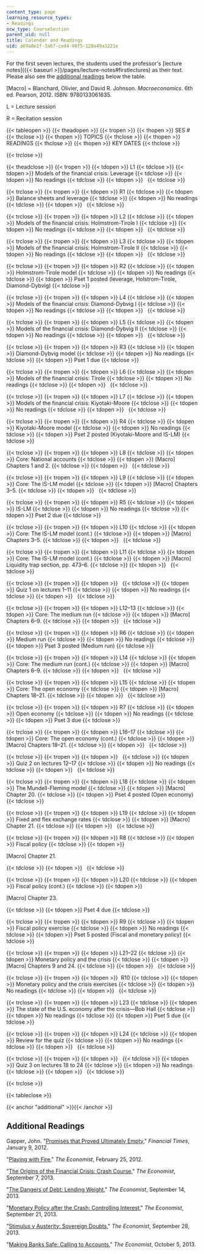 ```yaml
---
content_type: page
learning_resource_types:
- Readings
ocw_type: CourseSection
parent_uid: null
title: Calendar and Readings
uid: a69a8e1f-3a07-ced4-98f5-128a49a3221e
---
```


For the first seven lectures, the students used the professor's [lecture notes]({{< baseurl >}}/pages/lecture-notes#firstlectures) as their text. Please also see the [additional readings](#additional) below the table.  

\[Macro\] = Blanchard, Olivier, and David R. Johnson. _Macroeconomics_. 6th ed. Pearson, 2012. ISBN: 9780133061635.

L = Lecture session

R = Recitation session

{{< tableopen >}}
{{< theadopen >}}
{{< tropen >}}
{{< thopen >}}
SES #
{{< thclose >}}
{{< thopen >}}
TOPICS
{{< thclose >}}
{{< thopen >}}
READINGS
{{< thclose >}}
{{< thopen >}}
KEY DATES
{{< thclose >}}

{{< trclose >}}

{{< theadclose >}}
{{< tropen >}}
{{< tdopen >}}
L1
{{< tdclose >}}
{{< tdopen >}}
Models of the financial crisis: Leverage
{{< tdclose >}}
{{< tdopen >}}
No readings
{{< tdclose >}}
{{< tdopen >}}
 
{{< tdclose >}}

{{< trclose >}}
{{< tropen >}}
{{< tdopen >}}
R1
{{< tdclose >}}
{{< tdopen >}}
Balance sheets and leverage
{{< tdclose >}}
{{< tdopen >}}
No readings
{{< tdclose >}}
{{< tdopen >}}
 
{{< tdclose >}}

{{< trclose >}}
{{< tropen >}}
{{< tdopen >}}
L2
{{< tdclose >}}
{{< tdopen >}}
Models of the financial crisis: Holmstrom-Tirole I
{{< tdclose >}}
{{< tdopen >}}
No readings
{{< tdclose >}}
{{< tdopen >}}
 
{{< tdclose >}}

{{< trclose >}}
{{< tropen >}}
{{< tdopen >}}
L3
{{< tdclose >}}
{{< tdopen >}}
Models of the financial crisis: Holmstrom-Tirole II
{{< tdclose >}}
{{< tdopen >}}
No readings
{{< tdclose >}}
{{< tdopen >}}
 
{{< tdclose >}}

{{< trclose >}}
{{< tropen >}}
{{< tdopen >}}
R2
{{< tdclose >}}
{{< tdopen >}}
Holmstrom-Tirole model
{{< tdclose >}}
{{< tdopen >}}
No readings
{{< tdclose >}}
{{< tdopen >}}
Pset 1 posted (leverage, Holstrom-Tirole, Diamond-Dybvig)
{{< tdclose >}}

{{< trclose >}}
{{< tropen >}}
{{< tdopen >}}
L4
{{< tdclose >}}
{{< tdopen >}}
Models of the financial crisis: Diamond-Dybvig I
{{< tdclose >}}
{{< tdopen >}}
No readings
{{< tdclose >}}
{{< tdopen >}}
 
{{< tdclose >}}

{{< trclose >}}
{{< tropen >}}
{{< tdopen >}}
L5
{{< tdclose >}}
{{< tdopen >}}
Models of the financial crisis: Diamond-Dybvig II
{{< tdclose >}}
{{< tdopen >}}
No readings
{{< tdclose >}}
{{< tdopen >}}
 
{{< tdclose >}}

{{< trclose >}}
{{< tropen >}}
{{< tdopen >}}
R3
{{< tdclose >}}
{{< tdopen >}}
Diamond-Dybvig model
{{< tdclose >}}
{{< tdopen >}}
No readings
{{< tdclose >}}
{{< tdopen >}}
Pset 1 due
{{< tdclose >}}

{{< trclose >}}
{{< tropen >}}
{{< tdopen >}}
L6
{{< tdclose >}}
{{< tdopen >}}
Models of the financial crisis: Tirole
{{< tdclose >}}
{{< tdopen >}}
No readings
{{< tdclose >}}
{{< tdopen >}}
 
{{< tdclose >}}

{{< trclose >}}
{{< tropen >}}
{{< tdopen >}}
L7
{{< tdclose >}}
{{< tdopen >}}
Models of the financial crisis: Kiyotaki-Moore
{{< tdclose >}}
{{< tdopen >}}
No readings
{{< tdclose >}}
{{< tdopen >}}
 
{{< tdclose >}}

{{< trclose >}}
{{< tropen >}}
{{< tdopen >}}
R4
{{< tdclose >}}
{{< tdopen >}}
Kiyotaki-Moore model
{{< tdclose >}}
{{< tdopen >}}
No readings
{{< tdclose >}}
{{< tdopen >}}
Pset 2 posted (Kiyotaki-Moore and IS-LM)
{{< tdclose >}}

{{< trclose >}}
{{< tropen >}}
{{< tdopen >}}
L8
{{< tdclose >}}
{{< tdopen >}}
Core: National accounts
{{< tdclose >}}
{{< tdopen >}}
\[Macro\] Chapters 1 and 2.
{{< tdclose >}}
{{< tdopen >}}
 
{{< tdclose >}}

{{< trclose >}}
{{< tropen >}}
{{< tdopen >}}
L9
{{< tdclose >}}
{{< tdopen >}}
Core: The IS-LM model
{{< tdclose >}}
{{< tdopen >}}
\[Macro\] Chapters 3–5.
{{< tdclose >}}
{{< tdopen >}}
 
{{< tdclose >}}

{{< trclose >}}
{{< tropen >}}
{{< tdopen >}}
R5
{{< tdclose >}}
{{< tdopen >}}
IS-LM
{{< tdclose >}}
{{< tdopen >}}
No readings
{{< tdclose >}}
{{< tdopen >}}
Pset 2 due
{{< tdclose >}}

{{< trclose >}}
{{< tropen >}}
{{< tdopen >}}
L10
{{< tdclose >}}
{{< tdopen >}}
Core: The IS-LM model (cont.)
{{< tdclose >}}
{{< tdopen >}}
\[Macro\] Chapters 3–5.
{{< tdclose >}}
{{< tdopen >}}
 
{{< tdclose >}}

{{< trclose >}}
{{< tropen >}}
{{< tdopen >}}
L11
{{< tdclose >}}
{{< tdopen >}}
Core: The IS-LM model (cont.)
{{< tdclose >}}
{{< tdopen >}}
\[Macro\] Liquidity trap section, pp. 473–6.
{{< tdclose >}}
{{< tdopen >}}
 
{{< tdclose >}}

{{< trclose >}}
{{< tropen >}}
{{< tdopen >}}
 
{{< tdclose >}}
{{< tdopen >}}
Quiz 1 on lectures 1–11
{{< tdclose >}}
{{< tdopen >}}
No readings
{{< tdclose >}}
{{< tdopen >}}
 
{{< tdclose >}}

{{< trclose >}}
{{< tropen >}}
{{< tdopen >}}
L12–13
{{< tdclose >}}
{{< tdopen >}}
Core: The medium run
{{< tdclose >}}
{{< tdopen >}}
\[Macro\] Chapters 6–9.
{{< tdclose >}}
{{< tdopen >}}
 
{{< tdclose >}}

{{< trclose >}}
{{< tropen >}}
{{< tdopen >}}
R6
{{< tdclose >}}
{{< tdopen >}}
Medium run
{{< tdclose >}}
{{< tdopen >}}
No readings
{{< tdclose >}}
{{< tdopen >}}
Pset 3 posted (Medium run)
{{< tdclose >}}

{{< trclose >}}
{{< tropen >}}
{{< tdopen >}}
L14
{{< tdclose >}}
{{< tdopen >}}
Core: The medium run (cont.)
{{< tdclose >}}
{{< tdopen >}}
\[Macro\] Chapters 6–9.
{{< tdclose >}}
{{< tdopen >}}
 
{{< tdclose >}}

{{< trclose >}}
{{< tropen >}}
{{< tdopen >}}
L15
{{< tdclose >}}
{{< tdopen >}}
Core: The open economy
{{< tdclose >}}
{{< tdopen >}}
\[Macro\] Chapters 18–21.
{{< tdclose >}}
{{< tdopen >}}
 
{{< tdclose >}}

{{< trclose >}}
{{< tropen >}}
{{< tdopen >}}
R7
{{< tdclose >}}
{{< tdopen >}}
Open economy
{{< tdclose >}}
{{< tdopen >}}
No readings
{{< tdclose >}}
{{< tdopen >}}
Pset 3 due
{{< tdclose >}}

{{< trclose >}}
{{< tropen >}}
{{< tdopen >}}
L16–17
{{< tdclose >}}
{{< tdopen >}}
Core: The open economy (cont.)
{{< tdclose >}}
{{< tdopen >}}
\[Macro\] Chapters 18–21.
{{< tdclose >}}
{{< tdopen >}}
 
{{< tdclose >}}

{{< trclose >}}
{{< tropen >}}
{{< tdopen >}}
 
{{< tdclose >}}
{{< tdopen >}}
Quiz 2 on lectures 12–17
{{< tdclose >}}
{{< tdopen >}}
No readings
{{< tdclose >}}
{{< tdopen >}}
 
{{< tdclose >}}

{{< trclose >}}
{{< tropen >}}
{{< tdopen >}}
L18
{{< tdclose >}}
{{< tdopen >}}
The Mundell-Fleming model
{{< tdclose >}}
{{< tdopen >}}
\[Macro\] Chapter 20.
{{< tdclose >}}
{{< tdopen >}}
Pset 4 posted (Open economy)
{{< tdclose >}}

{{< trclose >}}
{{< tropen >}}
{{< tdopen >}}
L19
{{< tdclose >}}
{{< tdopen >}}
Fixed and flex exchange rates
{{< tdclose >}}
{{< tdopen >}}
\[Macro\] Chapter 21.
{{< tdclose >}}
{{< tdopen >}}
 
{{< tdclose >}}

{{< trclose >}}
{{< tropen >}}
{{< tdopen >}}
R8
{{< tdclose >}}
{{< tdopen >}}
Fiscal policy
{{< tdclose >}}
{{< tdopen >}}


\[Macro\] Chapter 21.


{{< tdclose >}}
{{< tdopen >}}
 
{{< tdclose >}}

{{< trclose >}}
{{< tropen >}}
{{< tdopen >}}
L20
{{< tdclose >}}
{{< tdopen >}}
Fiscal policy (cont.)
{{< tdclose >}}
{{< tdopen >}}


\[Macro\] Chapter 23.


{{< tdclose >}}
{{< tdopen >}}
Pset 4 due
{{< tdclose >}}

{{< trclose >}}
{{< tropen >}}
{{< tdopen >}}
R9
{{< tdclose >}}
{{< tdopen >}}
Fiscal policy exercise
{{< tdclose >}}
{{< tdopen >}}
No readings
{{< tdclose >}}
{{< tdopen >}}
Pset 5 posted (Fiscal and monetary policy)
{{< tdclose >}}

{{< trclose >}}
{{< tropen >}}
{{< tdopen >}}
L21–22
{{< tdclose >}}
{{< tdopen >}}
Monetary policy and the crisis
{{< tdclose >}}
{{< tdopen >}}
\[Macro\] Chapters 9 and 24.
{{< tdclose >}}
{{< tdopen >}}
 
{{< tdclose >}}

{{< trclose >}}
{{< tropen >}}
{{< tdopen >}}
 R10
{{< tdclose >}}
{{< tdopen >}}
Monetary policy and the crisis exercises
{{< tdclose >}}
{{< tdopen >}}
No readings
{{< tdclose >}}
{{< tdopen >}}
 
{{< tdclose >}}

{{< trclose >}}
{{< tropen >}}
{{< tdopen >}}
L23
{{< tdclose >}}
{{< tdopen >}}
The state of the U.S. economy after the crisis—Bob Hall
{{< tdclose >}}
{{< tdopen >}}
No readings
{{< tdclose >}}
{{< tdopen >}}
Pset 5 due
{{< tdclose >}}

{{< trclose >}}
{{< tropen >}}
{{< tdopen >}}
L24
{{< tdclose >}}
{{< tdopen >}}
Review for the quiz
{{< tdclose >}}
{{< tdopen >}}
No readings
{{< tdclose >}}
{{< tdopen >}}
 
{{< tdclose >}}

{{< trclose >}}
{{< tropen >}}
{{< tdopen >}}
 
{{< tdclose >}}
{{< tdopen >}}
Quiz 3 on lectures 18 to 24
{{< tdclose >}}
{{< tdopen >}}
No readings
{{< tdclose >}}
{{< tdopen >}}
 
{{< tdclose >}}

{{< trclose >}}

{{< tableclose >}}

{{< anchor "additional" >}}{{< /anchor >}}

Additional Readings
-------------------

Gapper, John. "[Promises that Proved Ultimately Empty](http://www.ft.com/intl/cms/s/0/35f6c704-3ab8-11e1-a756-00144feabdc0.html#axzz3CiaBKSiK)," _Financial Times_, January 9, 2012.

"[Playing with Fire](http://www.economist.com/node/21547999)," _The Economist_, February 25, 2012.

"[The Origins of the Financial Crisis: Crash Course](http://www.economist.com/news/schoolsbrief/21584534-effects-financial-crisis-are-still-being-felt-five-years-article)," _The Economist_, September 7, 2013.

"[The Dangers of Debt: Lending Weight](http://www.economist.com/news/schools-brief/21586284-second-our-series-articles-financial-crisis-looks-role-debt-and)," _The Economist_, September 14, 2013.

"[Monetary Policy after the Crash: Controlling Interest](http://www.economist.com/news/schools-brief/21586527-third-our-series-articles-financial-crisis-looks-unconventional)," _The Economist_, September 21, 2013.

"[Stimulus v Austerity: Sovereign Doubts](http://news.alacrastore.com/economist/Stimulus-v-austerity-Sovereign-doubts-EN_EN_MAIN_20130928T000000_0060)," _The Economist_, September 28, 2013.

"[Making Banks Safe: Calling to Accounts](http://www.economist.com/news/schools-brief/21587205-final-article-our-series-financial-crisis-examines-best-way-make-banks)," _The Economist_, October 5, 2013.